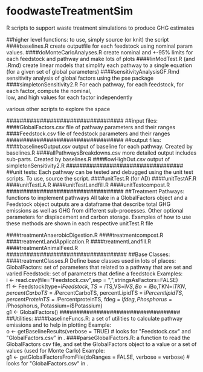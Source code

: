 # foodwasteTreatmentSim
R scripts to support waste treatment simulations to produce GHG estimates


##higher level functions:  to use, simply source (or knit) the script
####baselines.R
    create outputfile for each feedstock using nominal param values.
####doMonteCarloAnalyses.R
    create nominal and +-95% limits for each feedstock and pathway and make lots of plots
####linModTest.R (and .Rmd)
    create linear models that simplify each pathway to a single equation (for a given set of global parameters)
####sensitivityAnalysisGF.Rmd
    sensitivity analysis of global factors using the pse package
####simpletonSensitivity2.R
    For each pathway, for each feedstock, for each factor, compute the nominal,  
    low, and high values for each factor independently

various other scripts to explore the space

###################################
##input files:
####GlobalFactors.csv
    file of pathway parameters and their ranges
####Feedstock.csv
    file of feedstock parameters and their ranges
###################################
##output files:
####baselinesOutput.csv
    output of baseline for each pathway. Created by baselines.R
####allPathwaysBreakdowns.csv
    more detailed output includes sub-parts. Created by baselines.R
####lowHighOut.csv
    output of simpletonSensitivity2.R
###################################
##unit tests:
    Each pathway can be tested and debugged using the unit test scripts. To use, source the script.
####unitTest.R (for AD)
####unitTestAF.R
####unitTestLA.R
####unitTestLandfill.R
####unitTestcompost.R
###################################
##Treatment Pathways:  functions to implement pathways
    All take in a GlobalFactors object and a Feedstock object
    outputs are a dataframe that describe total GHG emissions as well as GHG from different sub-processes. 
    Other optional parameters for displacement and carbon storage.
    Examples of how to use these methods are shown in each respective unitTest.R file

####treatmentAnaerobicDigestion.R
####treatmentcompost.R
####treatmentLandApplication.R
####treatmentLandfill.R
####treatmentAnimalFeed.R
####################################
##Base Classes:
####treatmentClasses.R
    Define base classes used in lots of places:
        GlobalFactors: set of parameters that related to a pathway that are set and varied
        Feedstock: set of parameters that define a feedstock
Examples:  
    i <- read.csv(file="Feedstock.csv",sep = ",",stringsAsFactors=FALSE)  
    f1 <- Feedstock(type=i$Feedstock,TS=i$TS,VS=i$VS,Bo=i$Bo,TKN=i$TKN,
                    percentCarboTS = i$PercentCarboTS, 
                    percentLipidTS = i$PercentlipidTS,
                    percentProteinTS = i$PercentproteinTS, 
                    fdeg = i$fdeg,
                    Phosphorus=i$Phosphorus, Potassium=i$Potassium)  
    g1 <- GlobalFactors()
####################################
##Utilities:
####baselineFuncs.R:
    a set of utilities to calculate pathway emissions and to help in plotting
Example:  
   o <- getBaselineResults(verbose = TRUE) # looks for "Feedstock.csv" and "GlobalFactors.csv" in .
####parseGlobalFactors.R:
    a function to read the GlobalFactors csv file, and set the GlobalFactors 
        object to a value or a set of values (used for Monte Carlo)
Example:  
   g1 <- getGlobalFactorsFromFile(doRanges = FALSE, verbose = verbose) # looks for "GlobalFactors.csv" in .
